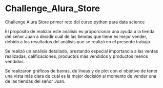 # Challenge_Alura_Store

Challenge Alura Store primer reto del curso python para data science 

El propósito de realizar este análisis es proporcionar una ayuda a la tienda del señor Juan a decidir cuál de las tiendas que tiene es mejor vender, debido a los resultados del análisis que se realizó en el presente trabajo. 

Se realizó un análisis detallado, prestando especial importancia a las ventas realizadas, calificaciones, productos más vendidos y productos menos vendidos. 

Se realizaron gráficos de barras, de líneas y de plot con el objetivo de tener una vista más clara de cuál es la mejor decisión al momento de vender una de las tiendas del señor Juan. 
